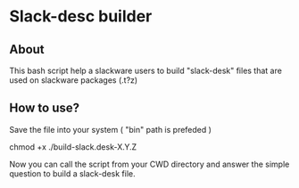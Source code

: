 Slack-desc builder
==================

About
-----

This bash script help a slackware users to build "slack-desk" files that are used on slackware packages (.t?z)

How to use?
-----------

Save the file into your system ( "bin" path is prefeded )

chmod +x ./build-slack.desk-X.Y.Z

Now you can call the script from your CWD directory and answer the simple question to build a slack-desk file.


 
